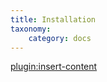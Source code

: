 ```yaml
---
title: Installation
taxonomy:
    category: docs
---
```


[plugin:insert-content](/_partials/installation?zooorder)
